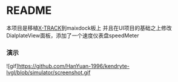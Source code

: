 # README

本项目是移植[X-TRACK](https://github.com/FASTSHIFT/X-TRACK)到maixdock板上
并且在UI项目的基础之上修改DialplateView面板，添加了一个速度仪表盘speedMeter

### 演示
![gif]https://github.com/HanYuan-1996/kendryte-lvgl/blob/simulator/screenshot.gif
